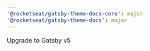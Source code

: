 ```yaml
---
'@rocketseat/gatsby-theme-docs-core': major
'@rocketseat/gatsby-theme-docs': major
---
```


Upgrade to Gatsby v5
